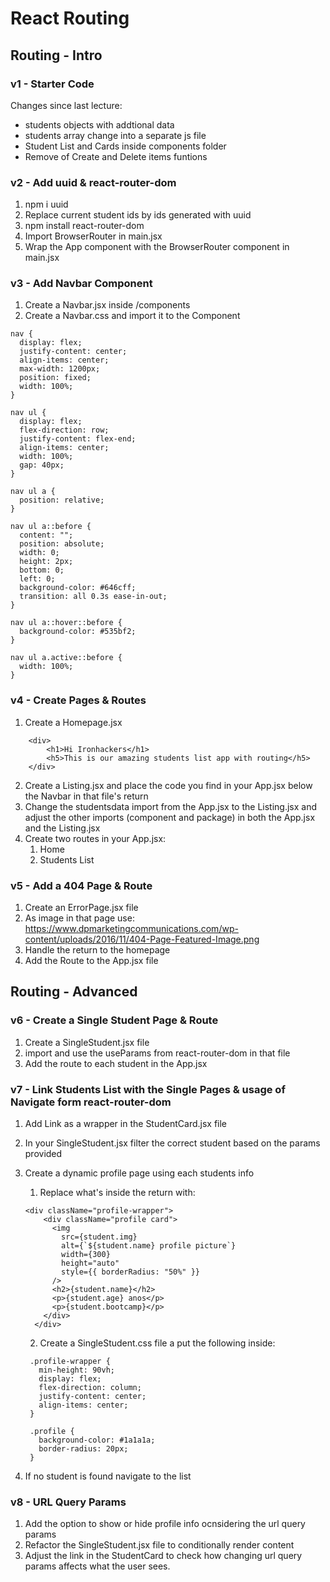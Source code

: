 # React Routing

## Routing - Intro

### v1 - Starter Code

Changes since last lecture:

- students objects with addtional data
- students array change into a separate js file
- Student List and Cards inside components folder
- Remove of Create and Delete items funtions

### v2 - Add uuid & react-router-dom

1. npm i uuid
2. Replace current student ids by ids generated with uuid
3. npm install react-router-dom
4. Import BrowserRouter in main.jsx
5. Wrap the App component with the BrowserRouter component in main.jsx

### v3 - Add Navbar Component

1. Create a Navbar.jsx inside /components
2. Create a Navbar.css and import it to the Component

```
nav {
  display: flex;
  justify-content: center;
  align-items: center;
  max-width: 1200px;
  position: fixed;
  width: 100%;
}

nav ul {
  display: flex;
  flex-direction: row;
  justify-content: flex-end;
  align-items: center;
  width: 100%;
  gap: 40px;
}

nav ul a {
  position: relative;
}

nav ul a::before {
  content: "";
  position: absolute;
  width: 0;
  height: 2px;
  bottom: 0;
  left: 0;
  background-color: #646cff;
  transition: all 0.3s ease-in-out;
}

nav ul a::hover::before {
  background-color: #535bf2;
}

nav ul a.active::before {
  width: 100%;
}
```

### v4 - Create Pages & Routes

1. Create a Homepage.jsx

```
    <div>
        <h1>Hi Ironhackers</h1>
        <h5>This is our amazing students list app with routing</h5>
    </div>
```

2. Create a Listing.jsx and place the code you find in your App.jsx below the Navbar in that file's return
3. Change the studentsdata import from the App.jsx to the Listing.jsx and adjust the other imports (component and package) in both the App.jsx and the Listing.jsx
4. Create two routes in your App.jsx:
   1. Home
   2. Students List

### v5 - Add a 404 Page & Route

1. Create an ErrorPage.jsx file
2. As image in that page use: https://www.dpmarketingcommunications.com/wp-content/uploads/2016/11/404-Page-Featured-Image.png
3. Handle the return to the homepage
4. Add the Route to the App.jsx file

## Routing - Advanced

### v6 - Create a Single Student Page & Route

1. Create a SingleStudent.jsx file
2. import and use the useParams from react-router-dom in that file
3. Add the route to each student in the App.jsx

### v7 - Link Students List with the Single Pages & usage of Navigate form react-router-dom

1. Add Link as a wrapper in the StudentCard.jsx file
2. In your SingleStudent.jsx filter the correct student based on the params provided
3. Create a dynamic profile page using each students info

   1. Replace what's inside the return with:

   ```
   <div className="profile-wrapper">
       <div className="profile card">
         <img
           src={student.img}
           alt={`${student.name} profile picture`}
           width={300}
           height="auto"
           style={{ borderRadius: "50%" }}
         />
         <h2>{student.name}</h2>
         <p>{student.age} anos</p>
         <p>{student.bootcamp}</p>
       </div>
     </div>
   ```

   2. Create a SingleStudent.css file a put the following inside:

   ```
    .profile-wrapper {
      min-height: 90vh;
      display: flex;
      flex-direction: column;
      justify-content: center;
      align-items: center;
    }

    .profile {
      background-color: #1a1a1a;
      border-radius: 20px;
    }
   ```

4. If no student is found navigate to the list

### v8 - URL Query Params

1. Add the option to show or hide profile info ocnsidering the url query params
2. Refactor the SingleStudent.jsx file to conditionally render content
3. Adjust the link in the StudentCard to check how changing url query params affects what the user sees.
